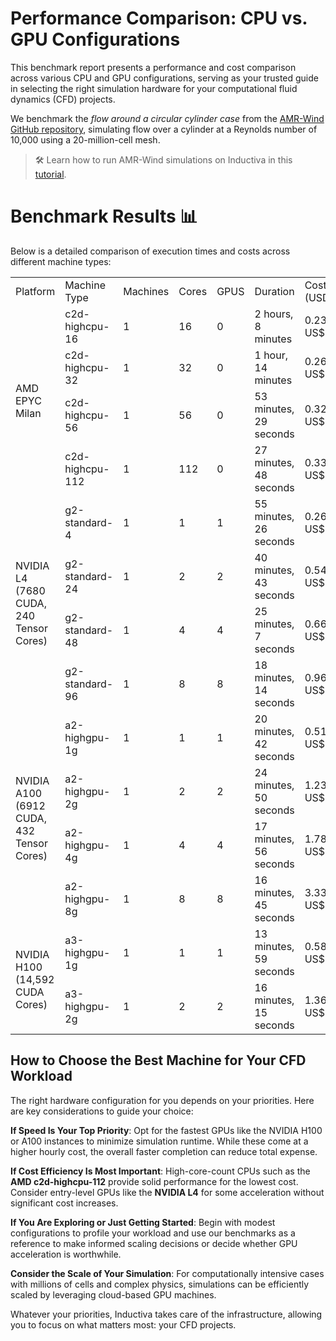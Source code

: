 # Performance Comparison: CPU vs. GPU Configurations
This benchmark report presents a performance and cost comparison across various CPU and GPU configurations, serving as your trusted guide in selecting the right simulation hardware for your computational fluid dynamics (CFD) projects.

We benchmark the *flow around a circular cylinder case* from the [AMR-Wind GitHub repository](https://github.com/Exawind/amr-wind/tree/main/test/test_files/ib_cylinder_Re_300), simulating flow over a cylinder at a Reynolds number of 10,000 using a 20-million-cell mesh.

> 🛠️ Learn how to run AMR-Wind simulations on Inductiva in this [tutorial](https://inductiva.ai/guides/amr-wind/quick-start). 

# Benchmark Results 📊
Below is a detailed comparison of execution times and costs across different machine types:

<table>
    <tr>
        <td>Platform</td>
        <td>Machine Type</td>
        <td>Machines</td>
        <td>Cores</td>
        <td>GPUS</td>
        <td>Duration</td>
        <td>Cost (USD)</td>
    </tr>
    <tr>
        <td rowspan="4">AMD EPYC Milan</td>
        <td>c2d-highcpu-16</td>
        <td>1</td>
        <td>16</td>
        <td>0</td>
        <td>2 hours, 8 minutes</td>
        <td>0.23 US$</td>
    </tr>
    <tr>
        <td>c2d-highcpu-32</td>
        <td>1</td>
        <td>32</td>
        <td>0</td>
        <td>1 hour, 14 minutes</td>
        <td>0.26 US$</td>
    </tr>
    <tr>
        <td>c2d-highcpu-56</td>
        <td>1</td>
        <td>56</td>
        <td>0</td>
        <td>53 minutes, 29 seconds</td>
        <td>0.32 US$</td>
    </tr>
    <tr>
        <td>c2d-highcpu-112</td>
        <td>1</td>
        <td>112</td>
        <td>0</td>
        <td>27 minutes, 48 seconds</td>
        <td>0.33 US$</td>
    </tr>
    <tr>
        <td rowspan="4">NVIDIA L4 (7680 CUDA, 240 Tensor Cores)</td>
        <td>g2-standard-4</td>
        <td>1</td>
        <td>1</td>
        <td>1</td>
        <td>55 minutes, 26 seconds</td>
        <td>0.26 US$</td>
    </tr>
    <tr>
        <td>g2-standard-24</td>
        <td>1</td>
        <td>2</td>
        <td>2</td>
        <td>40 minutes, 43 seconds</td>
        <td>0.54 US$</td>
    </tr>
    <tr>
        <td>g2-standard-48</td>
        <td>1</td>
        <td>4</td>
        <td>4</td>
        <td>25 minutes, 7 seconds</td>
        <td>0.66 US$</td>
    </tr>
    <tr>
        <td>g2-standard-96</td>
        <td>1</td>
        <td>8</td>
        <td>8</td>
        <td>18 minutes, 14 seconds</td>
        <td>0.96 US$</td>
    </tr>
<tr>
        <td rowspan="4">NVIDIA A100 (6912 CUDA, 432 Tensor Cores)</td>
        <td>a2-highgpu-1g</td>
        <td>1</td>
        <td>1</td>
        <td>1</td>
        <td>20 minutes, 42 seconds</td>
        <td>0.51 US$</td>
    </tr>
    <tr>
        <td>a2-highgpu-2g</td>
        <td>1</td>
        <td>2</td>
        <td>2</td>
        <td>24 minutes, 50 seconds</td>
        <td>1.23 US$</td>
    </tr>
    <tr>
        <td>a2-highgpu-4g</td>
        <td>1</td>
        <td>4</td>
        <td>4</td>
        <td>17 minutes, 56 seconds</td>
        <td>1.78 US$</td>
    </tr>
    <tr>
        <td>a2-highgpu-8g</td>
        <td>1</td>
        <td>8</td>
        <td>8</td>
        <td>16 minutes, 45 seconds</td>
        <td>3.33 US$</td>
    </tr>
    <tr>
        <td rowspan="2">NVIDIA H100 (14,592 CUDA Cores)</td>
        <td>a3-highgpu-1g</td>
        <td>1</td>
        <td>1</td>
        <td>1</td>
        <td>13 minutes, 59 seconds</td>
        <td>0.58 US$</td>
    </tr>
    <tr>
        <td>a3-highgpu-2g</td>
        <td>1</td>
        <td>2</td>
        <td>2</td>
        <td>16 minutes, 15 seconds</td>
        <td>1.36 US$</td>
    </tr>
</table>

## How to Choose the Best Machine for Your CFD Workload
The right hardware configuration for you depends on your priorities. Here are key considerations to guide your choice:

**If Speed Is Your Top Priority**: Opt for the fastest GPUs like the NVIDIA H100 or A100 instances to minimize simulation runtime. While these come at a higher hourly cost, the overall faster completion can reduce total expense.

**If Cost Efficiency Is Most Important**: High-core-count CPUs such as the **AMD c2d-highcpu-112** provide solid performance for the lowest cost. Consider entry-level GPUs like the **NVIDIA L4** for some acceleration without significant cost increases.

**If You Are Exploring or Just Getting Started**: Begin with modest configurations to profile your workload and use our benchmarks as a reference to make informed scaling decisions or decide whether GPU acceleration is worthwhile.

**Consider the Scale of Your Simulation**: For computationally intensive cases with millions of cells and complex physics, simulations can be efficiently scaled by leveraging cloud-based GPU machines.

Whatever your priorities, Inductiva takes care of the infrastructure, allowing you to focus on what matters most: your CFD projects.
